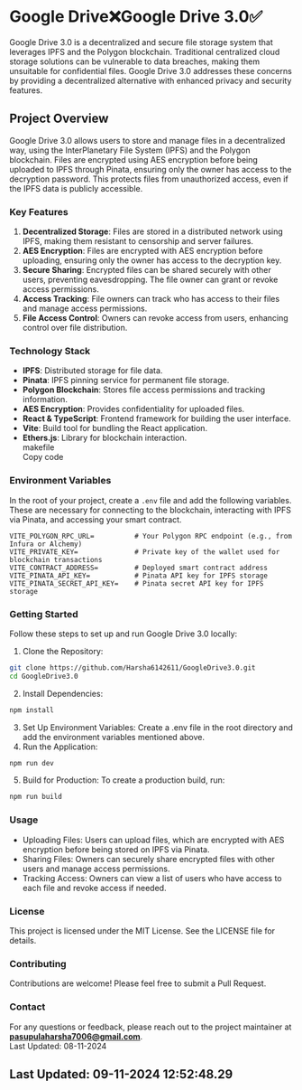 # Google Drive❌Google Drive 3.0✅    
Google Drive 3.0 is a decentralized and secure file storage system that leverages IPFS and the Polygon blockchain. Traditional centralized cloud storage solutions can be vulnerable to data breaches, making them unsuitable for confidential files. Google Drive 3.0 addresses these concerns by providing a decentralized alternative with enhanced privacy and security features.    
## Project Overview    
Google Drive 3.0 allows users to store and manage files in a decentralized way, using the InterPlanetary File System (IPFS) and the Polygon blockchain. Files are encrypted using AES encryption before being uploaded to IPFS through Pinata, ensuring only the owner has access to the decryption password. This protects files from unauthorized access, even if the IPFS data is publicly accessible.    
### Key Features    
1. **Decentralized Storage**: Files are stored in a distributed network using IPFS, making them resistant to censorship and server failures.    
2. **AES Encryption**: Files are encrypted with AES encryption before uploading, ensuring only the owner has access to the decryption key.    
3. **Secure Sharing**: Encrypted files can be shared securely with other users, preventing eavesdropping. The file owner can grant or revoke access permissions.    
4. **Access Tracking**: File owners can track who has access to their files and manage access permissions.    
5. **File Access Control**: Owners can revoke access from users, enhancing control over file distribution.    
### Technology Stack    
- **IPFS**: Distributed storage for file data.    
- **Pinata**: IPFS pinning service for permanent file storage.    
- **Polygon Blockchain**: Stores file access permissions and tracking information.    
- **AES Encryption**: Provides confidentiality for uploaded files.    
- **React & TypeScript**: Frontend framework for building the user interface.    
- **Vite**: Build tool for bundling the React application.    
- **Ethers.js**: Library for blockchain interaction.    
makefile    
Copy code    
### Environment Variables    
In the root of your project, create a `.env` file and add the following variables. These are necessary for connecting to the blockchain, interacting with IPFS via Pinata, and accessing your smart contract.    
```plaintext    
VITE_POLYGON_RPC_URL=          # Your Polygon RPC endpoint (e.g., from Infura or Alchemy)    
VITE_PRIVATE_KEY=              # Private key of the wallet used for blockchain transactions    
VITE_CONTRACT_ADDRESS=         # Deployed smart contract address    
VITE_PINATA_API_KEY=           # Pinata API key for IPFS storage    
VITE_PINATA_SECRET_API_KEY=    # Pinata secret API key for IPFS storage    
```    
### Getting Started    
Follow these steps to set up and run Google Drive 3.0 locally:    
1. Clone the Repository:    
```bash    
git clone https://github.com/Harsha6142611/GoogleDrive3.0.git    
cd GoogleDrive3.0    
```    
2. Install Dependencies:    
```bash    
npm install    
```    
3. Set Up Environment Variables: Create a .env file in the root directory and add the environment variables mentioned above.    
4. Run the Application:    
```bash    
npm run dev    
```    
5. Build for Production: To create a production build, run:    
```bash    
npm run build    
```    
### Usage    
- Uploading Files: Users can upload files, which are encrypted with AES encryption before being stored on IPFS via Pinata.    
- Sharing Files: Owners can securely share encrypted files with other users and manage access permissions.    
- Tracking Access: Owners can view a list of users who have access to each file and revoke access if needed.    
### License    
This project is licensed under the MIT License. See the LICENSE file for details.    
### Contributing    
Contributions are welcome! Please feel free to submit a Pull Request.    
### Contact    
For any questions or feedback, please reach out to the project maintainer at **pasupulaharsha7006@gmail.com**.    
Last Updated: 08-11-2024    
## Last Updated: 09-11-2024 12:52:48.29 
